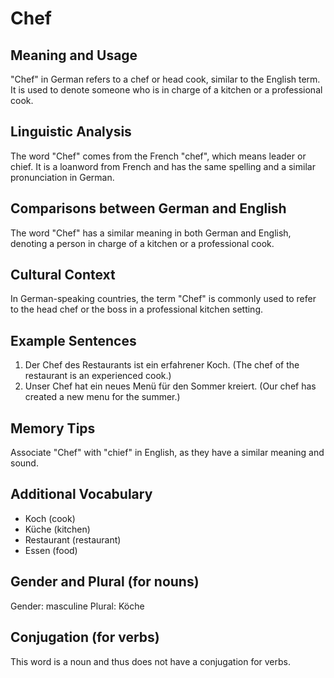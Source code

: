 # Chef
## Meaning and Usage
"Chef" in German refers to a chef or head cook, similar to the English term. It is used to denote someone who is in charge of a kitchen or a professional cook.
## Linguistic Analysis
The word "Chef" comes from the French "chef", which means leader or chief. It is a loanword from French and has the same spelling and a similar pronunciation in German.
## Comparisons between German and English
The word "Chef" has a similar meaning in both German and English, denoting a person in charge of a kitchen or a professional cook.
## Cultural Context
In German-speaking countries, the term "Chef" is commonly used to refer to the head chef or the boss in a professional kitchen setting.
## Example Sentences
1. Der Chef des Restaurants ist ein erfahrener Koch. (The chef of the restaurant is an experienced cook.)
2. Unser Chef hat ein neues Menü für den Sommer kreiert. (Our chef has created a new menu for the summer.)
## Memory Tips
Associate "Chef" with "chief" in English, as they have a similar meaning and sound.
## Additional Vocabulary
- Koch (cook)
- Küche (kitchen)
- Restaurant (restaurant)
- Essen (food)
## Gender and Plural (for nouns)
Gender: masculine
Plural: Köche
## Conjugation (for verbs)
This word is a noun and thus does not have a conjugation for verbs.